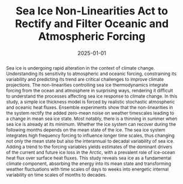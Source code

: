 ---
title: "Sea Ice Non-Linearities Act to Rectify and Filter Oceanic and Atmospheric Forcing"
authors:
- Richaud, B.
- Dowd, M.
- "**Renkl, C.**"
- Oliver, E.C.J. 
author_notes:

date: "2025-01-01"
doi:

# Schedule page publish date (NOT publication's date).
publishDate:

# Publication type.
# Accepts a single type but formatted as a YAML list (for Hugo requirements).
# Enter a publication type from the CSL standard.
publication_types: ["manuscript"]

# Publication name and optional abbreviated publication name.
publication: "*Journal of Climate* (in review, preprint available upon request)"
publication_short: ""

abstract: Sea ice is undergoing rapid alteration in the context of climate change. Understanding its sensitivity to atmospheric and oceanic forcing, constraining its variability and predicting its trend are critical challenges to improve climate projections. The non-linearities controlling sea ice thermodynamics integrate forcing from the ocean and atmosphere in surprising ways, rendering it difficult to understand the processes affecting sea ice response to climate change. In this study, a simple ice thickness model is forced by realistic stochastic atmospheric and oceanic heat fluxes. Ensemble experiments show that the non-linearities in the system rectify the added zero-mean noise on weather timescales leading to a change in mean sea ice state. Most notably, there is a thinning in summer when sea ice is already at its minimum. Whether the ice system can recover during the following months depends on the mean state of the ice. The sea ice system integrates high frequency forcing to influence longer time scales, thus changing not only the mean state but also the interannual to decadal variability of sea ice. Adding a trend to the forcing variables yields estimates of the dominant drivers of the current and future ice loss in the Arctic, with a prevalent role of ice-ocean heat flux over surface heat fluxes. This study reveals sea ice as a fundamental climate component, absorbing the energy into its mean state and transforming weather fluctuations with time scales of days to weeks into energetic internal variability on time scales of months to decades.

# Summary. An optional shortened abstract.
summary:

tags:

featured: false

# links:
# - name: ""
#   url: ""
url_pdf:
url_code:
url_dataset: ''
url_poster: ''
url_project: ''
url_slides: ''
url_source: ''
url_video: ''

# Featured image
# To use, add an image named `featured.jpg/png` to your page's folder. 
image:
  caption:
  focal_point: ""
  preview_only: false

# Associated Projects (optional).
#   Associate this publication with one or more of your projects.
#   Simply enter your project's folder or file name without extension.
#   E.g. `internal-project` references `content/project/internal-project/index.md`.
#   Otherwise, set `projects: []`.
projects: []

# Slides (optional).
#   Associate this publication with Markdown slides.
#   Simply enter your slide deck's filename without extension.
#   E.g. `slides: "example"` references `content/slides/example/index.md`.
#   Otherwise, set `slides: ""`.
slides:

profile: false
---